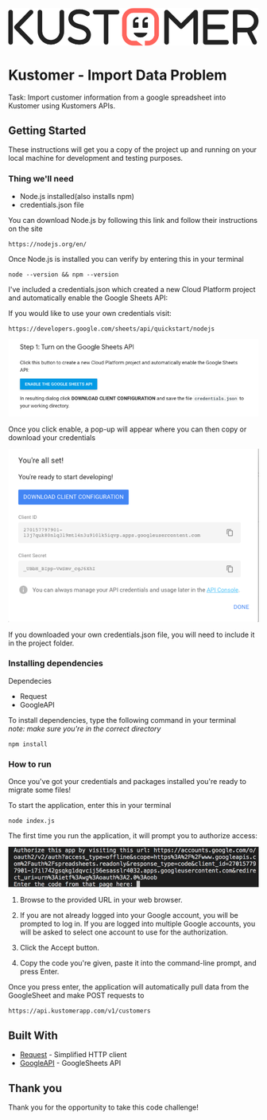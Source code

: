 ![Kustomer](images/kustomer-logo.png)<br>

# Kustomer - Import Data Problem

Task: Import customer information from a google spreadsheet into Kustomer using Kustomers APIs.


## Getting Started

These instructions will get you a copy of the project up and running on your local machine for development and testing purposes.

### Thing we'll need

- Node.js installed(also installs npm)
- credentials.json file

You can download Node.js by following this link and follow their instructions on the site

```
https://nodejs.org/en/
```

Once Node.js is installed you can verify by entering this in your terminal

```
node --version && npm --version
```

I've included a credentials.json which created a new Cloud Platform project and automatically enable the Google Sheets API:

If you would like to use your own credentials visit:
```
https://developers.google.com/sheets/api/quickstart/nodejs
```

![Enable](images/Enable.png)

Once you click enable, a pop-up will appear where you can then copy or download your credentials

![credentials](images/credentials.png)

If you downloaded your own credentials.json file, you will need to include it in the project folder.

### Installing dependencies

Dependecies
- Request
- GoogleAPI

To install dependencies, type the following command in your terminal<br/>
*note: make sure you're in the correct directory*

```
npm install 
```

### How to run

Once you've got your credentials and packages installed you're ready to migrate some files!

To start the application, enter this in your terminal

```
node index.js
```
The first time you run the application, it will prompt you to authorize access:

![Auth](images/auth.png)

1. Browse to the provided URL in your web browser.

2. If you are not already logged into your Google account, you will be prompted to log in. If you are logged into multiple Google accounts, you will be asked to select one account to use for the authorization.

3. Click the Accept button.

4. Copy the code you're given, paste it into the command-line prompt, and press Enter.

Once you press enter, the application will automatically pull data from the GoogleSheet and make POST requests to 
```
https://api.kustomerapp.com/v1/customers
```


## Built With

* [Request](https://www.npmjs.com/package/request) - Simplified HTTP client
* [GoogleAPI](https://developers.google.com/sheets/api/quickstart/nodejs) - GoogleSheets API

## Thank you

Thank you for the opportunity to take this code challenge!
